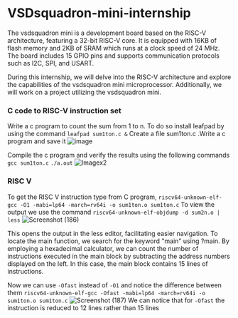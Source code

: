 # VSDsquadron-mini-internship
The vsdsquadron mini is a development board based on the RISC-V architecture, featuring a 32-bit RISC-V core. It is equipped with 16KB of flash memory and 2KB of SRAM which runs at a clock speed of 24 MHz. The board includes 15 GPIO pins and supports communication protocols such as I2C, SPI, and USART.

During this internship, we will delve into the RISC-V architecture and explore the capabilities of the vsdsquadron mini microprocessor. Additionally, we will work on a project utilizing the vsdsquadron mini.


### C code to RISC-V instruction set
Write a c program to count the sum from 1 to n. To do so install leafpad by using the command
`leafpad sum1ton.c &` 
Create a file sum1ton.c .Write a c program and save it
![image](https://github.com/akshaynet27/VSDSquadron-Mini-research-internship/assets/173434697/92ba6c1a-5da1-4bf4-9fd4-5cbf26e16b63)

Compile the c program and verify the results using the following commands
`gcc sum1ton.c`
`./a.out`
![Imagex2](https://github.com/akshaynet27/VSDSquadron-Mini-research-internship/assets/173434697/9e116944-62ea-45e7-b75c-8db0f54e2841)

### RISC V
To get the RISC V instruction type from C program,
`riscv64-unknown-elf-gcc -O1 -mabi=lp64 -march=rv64i -o sum1ton.o sum1ton.c`
To view the output we use the command
`riscv64-unknown-elf-objdump -d sum2n.o | less`
![Screenshot (186)](https://github.com/akshaynet27/VSDSquadron-Mini-research-internship/assets/173434697/ddf069c9-8df3-4407-adda-982df3f4d0c8)

This opens the output in the less editor, facilitating easier navigation. To locate the main function, we search for the keyword "main" using ?main. By employing a hexadecimal calculator, we can count the number of instructions executed in the main block by subtracting the address numbers displayed on the left. In this case, the main block contains 15 lines of instructions.

Now we can use `-Ofast` instead of `-O1` and notice the difference between them
`riscv64-unknown-elf-gcc -Ofast -mabi=lp64 -march=rv64i -o sum1ton.o sum1ton.c`
![Screenshot (187)](https://github.com/akshaynet27/VSDSquadron-Mini-research-internship/assets/173434697/97d6c1f8-a395-4f59-9ab6-c0ebf6308b5e)
We can notice that for `-Ofast` the instruction is reduced to 12 lines rather than 15 lines



